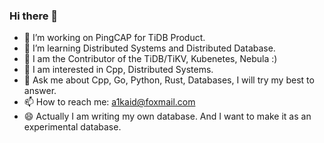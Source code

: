 ### Hi there 👋


- 🔭 I’m working on PingCAP for TiDB Product.
- 🌱 I’m learning Distributed Systems and Distributed Database.
- 🤔 I am the Contributor of the TiDB/TiKV, Kubenetes, Nebula :)
- 🔭 I am interested in Cpp, Distributed Systems.
- 💬 Ask me about Cpp, Go, Python, Rust, Databases, I will try my best to answer.
- 📫 How to reach me: a1kaid@foxmail.com
- 😄 Actually I am writing my own database. And I want to make it as an experimental database.
